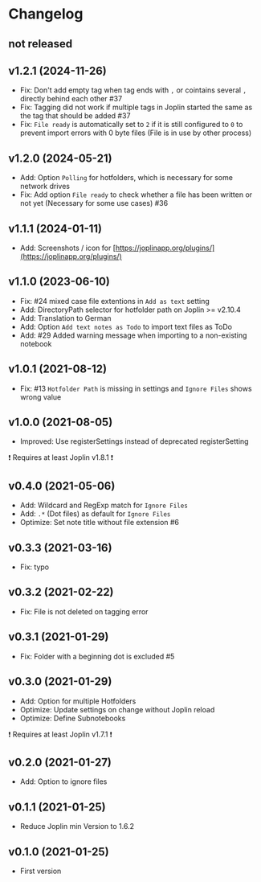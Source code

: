 # Changelog

## not released

## v1.2.1 (2024-11-26)

- Fix: Don't add empty tag when tag ends with `,` or cointains several `,` directly behind each other #37
- Fix: Tagging did not work if multiple tags in Joplin started the same as the tag that should be added #37
- Fix: `File ready` is automatically set to `2` if it is still configured to `0` to prevent import errors with 0 byte files (File is in use by other process)

## v1.2.0 (2024-05-21)

- Add: Option `Polling` for hotfolders, which is necessary for some network drives
- Fix: Add option `File ready` to check whether a file has been written or not yet (Necessary for some use cases) #36

## v1.1.1 (2024-01-11)

- Add: Screenshots / icon for [https://joplinapp.org/plugins/](https://joplinapp.org/plugins/)

## v1.1.0 (2023-06-10)

- Fix: #24 mixed case file extentions in `Add as text` setting
- Add: DirectoryPath selector for hotfolder path on Joplin >= v2.10.4
- Add: Translation to German
- Add: Option `Add text notes as Todo` to import text files as ToDo
- Add: #29 Added warning message when importing to a non-existing notebook

## v1.0.1 (2021-08-12)

- Fix: #13 `Hotfolder Path` is missing in settings and `Ignore Files` shows wrong value

## v1.0.0 (2021-08-05)

- Improved: Use registerSettings instead of deprecated registerSetting

❗ Requires at least Joplin v1.8.1 ❗

## v0.4.0 (2021-05-06)

- Add: Wildcard and RegExp match for `Ignore Files`
- Add: `.*` (Dot files) as default for `Ignore Files`
- Optimize: Set note title without file extension #6

## v0.3.3 (2021-03-16)

- Fix: typo

## v0.3.2 (2021-02-22)

- Fix: File is not deleted on tagging error

## v0.3.1 (2021-01-29)

- Fix: Folder with a beginning dot is excluded #5

## v0.3.0 (2021-01-29)

- Add: Option for multiple Hotfolders
- Optimize: Update settings on change without Joplin reload
- Optimize: Define Subnotebooks

❗ Requires at least Joplin v1.7.1 ❗

## v0.2.0 (2021-01-27)

- Add: Option to ignore files

## v0.1.1 (2021-01-25)

- Reduce Joplin min Version to 1.6.2

## v0.1.0 (2021-01-25)

- First version
